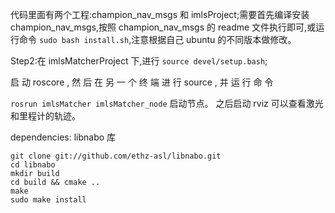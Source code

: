 代码里面有两个工程:champion_nav_msgs 和 imlsProject;需要首先编译安装 champion_nav_msgs,按照 champion_nav_msgs 的 readme 文件执行即可,或运行命令 `sudo bash install.sh`,注意根据自己 ubuntu 的不同版本做修改。

Step2:在 imlsMatcherProject 下,进行 `source devel/setup.bash`;

启 动 roscore , 然 后 在 另 一 个 终 端 进 行 source , 并 运 行 命 令 

`rosrun imlsMatcher imlsMatcher_node` 启动节点。
之后启动 rviz 可以查看激光和里程计的轨迹。



dependencies: libnabo 库

```
git clone git://github.com/ethz-asl/libnabo.git
cd libnabo
mkdir build
cd build && cmake ..
make 
sudo make install
```







